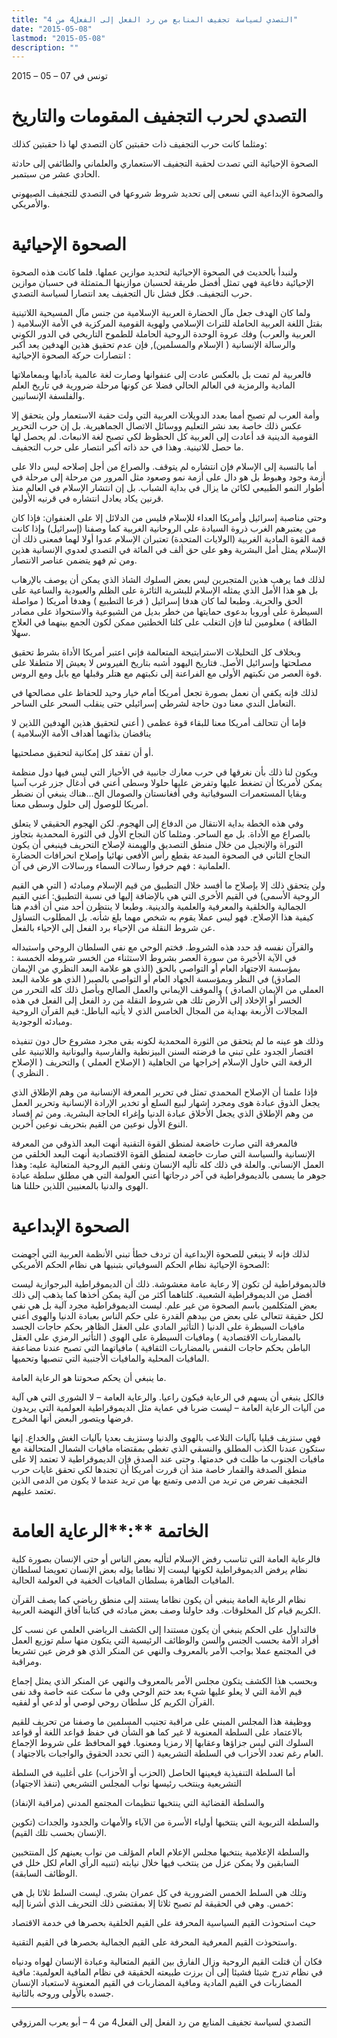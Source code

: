 ```yaml
---
title: "التصدي لسياسة تجفيف المنابع من رد الفعل إلى الفعل4 من 4"
date: "2015-05-08"
lastmod: "2015-05-08"
description: ""
---
```

تونس في 07 – 05 – 2015



# التصدي لحرب التجفيف المقومات والتاريخ

ومثلما كانت حرب التجفيف ذات حقبتين كان التصدي لها ذا حقبتين كذلك:

الصحوة الإحيائية التي تصدت لحقبة التجفيف الاستعماري والعلماني والطائفي إلى حادثة الحادي عشر من سبتمبر.

والصحوة الإبداعية التي نسعى إلى تحديد شروط شروعها في التصدي للتجفيف الصيهوني والأمريكي.

# الصحوة الإحيائية

ولنبدأ بالحديث في الصحوة الإحيائية لتحديد موازين عملها. فلما كانت هذه الصحوة الإحيائية دفاعية فهي تمثل أفضل طريقة لحسبان موازينها الـمتمثلة في حسبان موازين حرب التجفيف. فكل فشل نال التجفيف يعد انتصارا لسياسة التصدي.

ولما كان الهدف جعل مآل الحضارة العربية الإسلامية من جنس مآل المسيحية اللاتينية بقتل اللغة العربية الحاملة للتراث الإسلامي ولهوية القومية المركزية في الأمة الإسلامية ( العربية والعرب) وفك عروة الوحدة الروحية الحاملة للطموح التاريخي في الدور الكوني والرسالة الإنسانية ( الإسلام والمسلمين), فإن عدم تحقيق هذين الهدفين يعد أكبر انتصارات حركة الصحوة الإحيائية :

فالعربية لم تمت بل بالعكس عادت إلى عنفوانها وصارت لغة عالمية بآدابها وبمعاملاتها المادية والرمزية في العالم الحالي فضلا عن كونها مرحلة ضرورية في تاريخ العلم والفلسفة الإنسانيين.

وأمة العرب لم تصبح أمما بعدد الدويلات العربية التي ولت حقبة الاستعمار ولن يتحقق إلا عكس ذلك خاصة بعد نشر التعليم ووسائل الاتصال الجماهيرية. بل إن حرب التحرير القومية الدينية قد أعادت إلى العربية كل الحظوظ لكي تصبح لغة الانبعاث. لم يحصل لها ما حصل للاتينية. وهذا في حد ذاته أكبر انتصار على حرب التجفيف.

أما بالنسبة إلى الإسلام فإن انتشاره لم يتوقف. والصراع من أجل إصلاحه ليس دالا على أزمة وجود وهبوط بل هو دال على أزمة نمو وصعود مثل المرور من مرحلة إلى مرحلة في أطوار النمو الطبيعي لكائن ما يزال في بداية الشباب. بل إن انتشار الإسلام في العالم منذ قرنين يكاد يعادل انتشاره في قرنيه الأولين.

وحتى مناصبة إسرائيل وأمريكا العداء للإسلام فليس من الدلائل إلا على العنفوان: فإذا كان من يعتبرهم الغرب ذروة السيادة على الروحانية الغربية كما وصفنا (إسرائيل) وإذا كانت قمة القوة المادية الغربية (الولايات المتحدة) تعتبران الإسلام عدوا أولا لهما فمعنى ذلك أن الإسلام يمثل أمل البشرية وهو على حق ألف في المائة في التصدي لعدوي الإنسانية هذين ومن ثم فهو يتضمن عناصر الانتصار.

لذلك فما يرهب هذين المتجبرين ليس بعض السلوك الشاذ الذي يمكن أن يوصف بالإرهاب بل هو هذا الأمل الذي يمثله الإسلام للبشرية الثائرة على الظلم والعبودية والساعية على الحق والحرية. وطبعا لما كان هدفا إسرائيل ( فرعا التطبيع ) وهدفا أمريكا ( مواصلة السيطرة على أوروبا بدعوى حمايتها من خطر بديل من الشيوعية والاستحواذ على مصادر الطاقة ) معلومين لنا فإن التغلب على كلتا الخطتين ممكن لكون الجمع بينهما في العلاج سهلا.

وبخلاف كل التحليلات الاسترايتيجة المتعالمة فإني اعتبر أمريكا الأداة بشرط تحقيق مصلحتها وإسرائيل الأصل. فتاريخ اليهود أشبه بتاريخ الفيروس لا يعيش إلا متطفلا على قوة العصر من نكبتهم الأولى مع الفراعنة إلى نكبتهم مع هتلر وقبلها مع بابل ومع الروس.

لذلك فإنه يكفي أن نعمل بصورة تجعل أمريكا أمام خيار وحيد للحفاظ على مصالحها في التعامل الندي معنا دون حاجة لشرطي إسرائيلي حتى ينقلب السحر على الساحر.

فإما أن تتحالف أمريكا معنا للبقاء قوة عظمى ( أعني لتحقيق هذين الهدفين اللذين لا يناقضان بذاتهما أهداف الأمة الإسلامية )

أو أن تفقد كل إمكانية لتحقيق مصلحتيها.

ويكون لنا ذلك بأن نغرقها في حرب معارك جانبية في الأحياز التي ليس فيها دول منظمة يمكن لأمريكا أن تضغط عليها وتفرض عليها حلولا وسطى أعني في أدغال جزر غرب آسيا وبقايا المستعمرات السوفياتية وفي أفغانستان والصومال الخ…هناك ينبغي أن نضطر أمريكا للوصول إلى حلول وسطى معنا.

وفي هذه الخطة بداية الانتقال من الدفاع إلى الهجوم. لكن الهجوم الحقيقي لا يتعلق بالصراع مع الأداة. بل مع الساحر. ومثلما كان النجاح الأول في الثورة المحمدية بتجاوز التوراة والإنجيل من خلال منطق التصديق والهيمنة لإصلاح التحريف فينبغي أن يكون النجاح الثاني في الصحوة المبدعة بقطع رأس الأفعى نهائيا وإصلاح انحرافات الحضارة العلمانية : فهم حرفوا رسالات السماء ورسالات الارض في آن.

ولن يتحقق ذلك إلا بإصلاح ما أفسد خلال التطبيق من قيم الإسلام ومبادئه ( التي هي القيم الروحية الأسمى) في القيم الأخرى التي هي بالإضافة إليها في نسبة التطبيق: أعني القيم الجمالية والخلقية والمعرفية والعلمية والدينية. وطبعا لا ينتظرن أحد مني أن أقدم هنا كيفية هذا الإصلاح. فهو ليس عملا يقوم به شخص مهما بلغ شأنه. بل المطلوب التساؤل عن شروط النقلة من الإحياء برد الفعل إلى الإحياء بالفعل.

والقرآن نفسه قد حدد هذه الشروط. فختم الوحي مع نفي السلطان الروحي واستبداله في الآية الأخيرة من سورة العصر بشروط الاستثناء من الخسر شروطه الخمسة : بمؤسسة الاجتهاد العام أو التواصي بالحق (الذي هو علامة البعد النظري من الإيمان الصادق) في النظر وبمؤسسة الجهاد العام أو التواصي بالصبر( الذي هو علامة البعد العملي من الإيمان الصادق ) والموقف الإيماني والعمل الصالح وبأصل ذلك كله التحرر من الخسر أو الإخلاد إلى الأرض تلك هي شروط النقلة من رد الفعل إلى الفعل في هذه المجالات الأربعة بهداية من المجال الخامس الذي لا يأتيه الباطل: قيم القرآن الروحية ومبادئه الوجودية.

وذلك هو عينه ما لم يتحقق من الثورة المحمدية لكونه بقي مجرد مشروع حال دون تنفيذه اقتصار الجدود على تبني ما فرضته السنن البيزنطية والفارسية واليونانية واللاتينية على الرقعة التي حاول الإسلام إخراجها من الجاهلية ( الإصلاح العملي ) والتحريف ( الإصلاح النظري ) .

فإذا علمنا أن الإصلاح المحمدي تمثل في تحرير المعرفة الإنسانية من وهم الإطلاق الذي يجعل الذوق عبادة هوى ومجرد إشهار لبيع السلع أو تخدير الإرادة الإنسانية وتحرير العمل من وهم الإطلاق الذي يجعل الأخلاق عبادة الدنيا وإغراء الحاجة البشرية. ومن ثم إفساد النوع الأول نوعين من القيم بتحريف نوعين آخرين.

فالمعرفة التي صارت خاضعة لمنطق القوة التقنية أنهت البعد الذوقي من المعرفة الإنسانية والسياسة التي صارت خاضعة لمنطق القوة الاقتصادية أنهت البعد الخلقي من العمل الإنساني. والعلة في ذلك كله تأليه الإنسان ونفي القيم الروحية المتعالية عليه: وهذا جوهر ما يسمى بالديموقراطية في آخر درجاتها أعني العولمة التي هي مطلق سلطة عبادة الهوى والدنيا بالمعنيين اللذين حللنا هنا.

# الصحوة الإبداعية

لذلك فإنه لا ينبغي للصحوة الإبداعية أن تردف خطأ تبني الأنظمة العربية التي أجهضت الصحوة الإحيائية نظام الحكم السوفياتي بتبنيها هي نظام الحكم الأمريكي:

فالديموقراطية لن تكون إلا رعاية عامة مغشوشة. ذلك أن الديموقراطية البرجوازية ليست أفضل من الديموقراطية الشعبية. كلتاهما أكثر من آلية يمكن أخذها كما يذهب إلى ذلك بعض المتكلمين باسم الصحوة من غير علم. ليست الديموقراطية مجرد آلية بل هي نفي لكل حقيقة تتعالى على بعض من بيدهم القدرة على حكم الناس بعبادة الدنيا والهوى أعني مافيات السيطرة على الدنيا ( التأثير المادي على العقل الظاهر بحكم حاجات الجسد بالمضاربات الاقتصادية ) ومافيات السيطرة على الهوى ( التأثير الرمزي على العقل الباطن بحكم حاجات النفس بالمضاربات الثقافية ) مافياتهما التي تصبح عندنا مضاعفة المافيات المحلية والمافيات الأجنبية التي تنصبها وتحميها.

ما ينبغي أن يحكم صحوتنا هو الرعاية العامة.

فالكل ينبغي أن يسهم في الرعاية فيكون راعيا. والرعاية العامة – لا الشورى التي هي آلية من آليات الرعاية العامة – ليست ضربا في عماية مثل الديموقراطية العولمية التي يريدون فرضها ويتصور البعض أنها المخرج.

فهي ستزيف قبليا بآليات التلاعب بالهوى والدنيا وستزيف بعديا بآليات الغش والخداع. إنها ستكون عندنا الكذب المطلق والنسقي الذي تغطي بمقتضاه مافيات الشمال المتحالفة مع مافيات الجنوب ما ظلت في خدمتها. وحتى عند الصدق فإن الديموقراطية لا تعتمد إلا على منطق الصدفة والقمار خاصة منذ أن قررت أمريكا أن تجندها لكي تحقق غايات حرب التجفيف تفرض من تريد من الدمى وتمنع بها من تريد عندما لا يكون من الدمى الذين تعتمد عليهم.

# الخاتمة **:**الرعاية العامة

فالرعاية العامة التي تناسب رفض الإسلام لتأليه بعض الناس أو حتى الإنسان بصورة كلية نظام يرفض الديموقراطية لكونها ليست إلا نظاما يؤله بعض الإنسان تعويضا لسلطان المافيات الظاهرة بسلطان المافيات الخفية في العولمة الحالية.

نظام الرعاية العامة ينبغي أن يكون نظاما يستند إلى منطق رياضي كما يصف القرآن الكريم قيام كل المخلوقات. وقد حاولنا وصف بعض مبادئه في كتابنا آفاق النهضة العربية.

فالتداول على الحكم ينبغي أن يكون مستندا إلى الكشف الرياضي العلمي عن نسب كل أفراد الأمة بحسب الجنس والسن والوظائف الرئيسية التي يتكون منها سلم توزيع العمل في المجتمع عملا بواجب الأمر بالمعروف والنهي عن المنكر الذي هو فرض عين تشريعا ومراقبة.

وبحسب هذا الكشف يتكون مجلس الأمر بالمعروف والنهي عن المنكر الذي يمثل إجماع قيم الأمة التي لا يعلو عليها شيء بعد ختم الوحي وفي ما سكت عنه خاصة وقد نفى القرآن الكريم كل سلطان روحي لوصي أو لدعي أو لفقيه.

ووظيفة هذا المجلس المبني على مراقبة تجنيب المسلمين ما وصفنا من تحريف للقيم بالاعتماد على السلطة المعنوية لا غير كما هو الشأن في حفظ قواعد اللغة أو قواعد السلوك التي ليس جزاؤها وعقابها إلا رمزيا ومعنويا. فهو المحافظ على شروط الإجماع العام رغم تعدد الأحزاب في السلطة التشريعية ( التي تحدد الحقوق والواجبات بالاجتهاد ).

أما السلطة التنفيذية فيعينها الحاصل (الحزب أو الأحزاب) على أغلبية في السلطة التشريعية وينتخب رئيسها نواب المجلس التشريعي (تنفذ الاجتهاد)

والسلطة القضائية التي ينتخبها تنظيمات المجتمع المدني (مراقبة الإنفاذ)

والسلطة التربوية التي ينتخبها أولياء الأسرة من الآباء والأمهات والجدود والجدات (تكوين الإنسان بحسب تلك القيم).

والسلطة الإعلامية ينتخبها مجلس الإعلام العام المؤلف من نواب يعينهم كل المنتخبين السابقين ولا يمكن عزل من ينتخب فيها خلال نيابته (تنبيه الرأي العام لكل خلل في الوظائف السابقة).

وتلك هي السلط الخمس الضرورية في كل عمران بشري. ليست السلط ثلاثا بل هي خمس. وهي في الحقيقة لم تصبح ثلاثا إلا بمقتضى ذلك التحريف الذي أشرنا إليه:

حيث استحوذت القيم السياسية المحرفة على القيم الخلقية بحصرها في خدمة الاقتصاد

واستحوذت القيم المعرفية المحرفة على القيم الجمالية بحصرها في القيم التقنية.

فكان أن قتلت القيم الروحية وزال الفارق بين القيم المتعالية وعبادة الإنسان لهواه ودنياه في نظام تدرج شيئا فشيئا إلى أن برزت طبيعته الحقيقة في نظام المافية العولمية: مافية المضاربات في القيم المادية ومافية المضاربات في القيم المعنوية لاستعباد الإنسان جسده بالأولى وروحه بالثانية.

---

التصدي لسياسة تجفيف المنابع من رد الفعل إلى الفعل4 من 4 – أبو يعرب المرزوقي

###